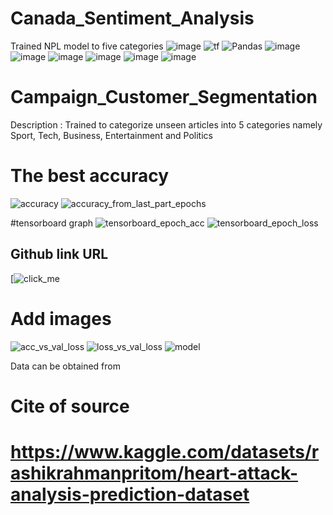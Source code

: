# Canada_Sentiment_Analysis
 Trained NPL model to five categories
<a><img alt = 'image' src="https://img.shields.io/badge/Spyder%20Ide-FF0000?style=for-the-badge&logo=spyder%20ide&logoColor=white"></a>
<a><img alt='tf' src="https://img.shields.io/badge/TensorFlow-FF6F00?style=for-the-badge&logo=tensorflow&logoColor=white"></a>
![Pandas](https://img.shields.io/badge/pandas-%23150458.svg?style=for-the-badge&logo=pandas&logoColor=white)
<a><img alt = 'image' src="https://img.shields.io/badge/Keras-D00000?style=for-the-badge&logo=Keras&logoColor=white"></a>
<a><img alt = 'image' src="https://img.shields.io/badge/Numpy-777BB4?style=for-the-badge&logo=numpy&logoColor=white"></a>
<a><img alt = 'image' src="https://img.shields.io/badge/Python-FFD43B?style=for-the-badge&logo=python&logoColor=blue"></a>
<a><img alt = 'image' src="https://img.shields.io/badge/scikit_learn-F7931E?style=for-the-badge&logo=scikit-learn&logoColor=white"></a>
<a><img alt = 'image' src="https://img.shields.io/badge/SciPy-654FF0?style=for-the-badge&logo=SciPy&logoColor=white"></a>
<a><img alt = 'image' src="https://img.shields.io/badge/json-5E5C5C?style=for-the-badge&logo=json&logoColor=white"></a>

# Campaign_Customer_Segmentation

Description : Trained to categorize unseen articles into 5 categories namely Sport, Tech, Business, Entertainment and Politics

# The best accuracy
![accuracy](https://user-images.githubusercontent.com/107612407/175361608-c4d77808-6205-4498-ae94-104e2412a91e.JPG)
![accuracy_from_last_part_epochs](https://user-images.githubusercontent.com/107612407/175362076-fd642178-fad7-44e0-a12f-a63d1f80c0be.JPG)

#tensorboard graph
![tensorboard_epoch_acc](https://user-images.githubusercontent.com/107612407/175362166-a49eba21-34f1-46e0-b2be-5e14a541800c.JPG)
![tensorboard_epoch_loss](https://user-images.githubusercontent.com/107612407/175362191-624353cb-05e9-432c-976d-cebd25fc952d.JPG)

## Github link URL
[![click_me]('[https://www.kaggle.com/datasets/rashikrahmanpritom/heart-attack-analysis-prediction-dataset](https://github.com/lingeswaran-ramachandran/Canada_Sentiment_Analysis.git)')


# Add images
![acc_vs_val_loss](https://user-images.githubusercontent.com/107612407/175362045-8132e1d3-298c-43a2-9507-802558bdcd2a.JPG)
![loss_vs_val_loss](https://user-images.githubusercontent.com/107612407/175362108-59da2d5e-cdb8-4799-bcf1-0a2943c6dfc8.JPG)
![model](https://user-images.githubusercontent.com/107612407/175362128-b30f4d83-3816-4ba3-a3b4-77f7847b6217.png)

Data can be obtained from
# Cite of source
# https://www.kaggle.com/datasets/rashikrahmanpritom/heart-attack-analysis-prediction-dataset
